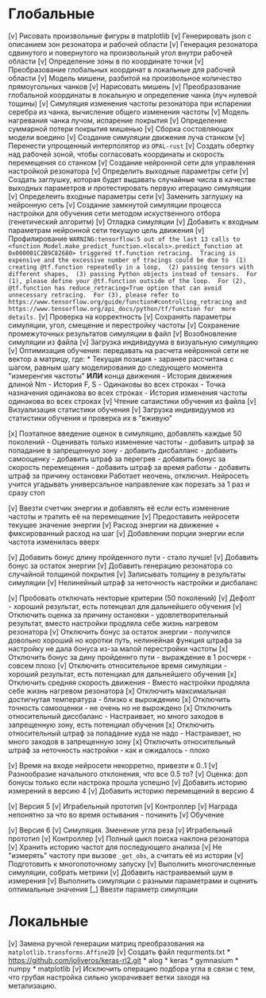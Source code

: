 # Глобальные

[v] Рисовать произвольные фигуры в matplotlib
[v] Генерировать json с описанием зон резонатора и рабочей области
[v] Генерация резонатора сдвинутого и повернутого на произвольный угол внутри рабочей области
[v] Определение зоны в по координате точки
[v] Преобразование глобальных координат в локальные для рабочей области
[v] Модель мишени, разбитой на произвольное количество прямоугольных чанков
    [v] Нарисовать мишень
    [v] Преобразование глобальной координаты в локальную и определение чанка (луч нулевой тощины)
    [v] Симуляция изменения частоты резонатора при испарении серебра из чанка, вычисление общего изменения частоты
    [v] Модель нагревания чанка лучом, испарение покрытия
    [v] Определение суммарной потери покрытия мишенью
    [v] Сборка состовляющих модели воедино
[v] Создание симуляции движения луча станком
    [v] Перенести упрощенный интерполятор из `OPAL-rust`
    [v] Создать обертку над рабочей зоной, чтобы согласовать координаты и скорость перемещения со станком
[v] Создание нейронной сети для управления настройкой резонатора
    [v] Определить выходные параметры сети
    [v] Создать заглушку, которая будет выдавать случайные числа в качестве выходных параметров и протестировать первую итерацию симуляции
    [v] Определеить входные параметры сети
    [v] Заменить заглушку на нейронную сеть
[v] Создание замкнутой симуляции процесса настройки для обучения сети методом искуственного отбора (генетический алгоритм)
[v] Отладка симуляции
    [v] Добавить к входным параметрам нейронной сети текущую цель движения
    [v] Профилирование
        ```
        WARNING:tensorflow:5 out of the last 13 calls to <function Model.make_predict_function.<locals>.predict_function at 0x000001C2B9C82680> triggered tf.function retracing. 
        Tracing is expensive and the excessive number of tracings could be due to 
        (1) creating @tf.function repeatedly in a loop, 
        (2) passing tensors with different shapes, 
        (3) passing Python objects instead of tensors. 
        For (1), please define your @tf.function outside of the loop. 
        For (2), @tf.function has reduce_retracing=True option that can avoid unnecessary retracing. 
        For (3), please refer to https://www.tensorflow.org/guide/function#controlling_retracing and https://www.tensorflow.org/api_docs/python/tf/function for  more details.
        ```
    [v] Проверка на корректность
    [v] Сохранять параметры симуляции, угол, смещение и перестройку частоты
[v] Сохранение промежуточных результатов симуляции в файл
    [v] Возобновление симуляции из файла
    [v] Загрузка индивидуума в визуальную симуляцию
[v] Оптимизация обучения: передавать на расчета нейронной сети не вектор а матрицу, где:
    * Текущая позиция - заранее рассчитана с шагом, равным шагу моделирования до следующего момента "измеренгия частоты" **ИЛИ** конца движения
    - История движения длиной Nm
    - История F, S - Одинаковы во всех строках
    - Точка назначения одинакова во всех строках
    - История изменения частоты одинакова во всех строках
[v] Чтение cатаиcтики обучения из файла
    [v] Визуализация статистики обучения
[v] Загрузка индивидуумов из статистики обучения и проверка их в "вживую"

[x] Поэтапное введение оценок в симуляцию, добавлять каждые 50 поколений
    - Оценивать только изменение частоты
    - добавить штраф за попадание в запрещенную зону
    - добавить дисбалланс
    - добавить самооценку
    - добавить штраф за перегрев
    - добавить бонус за скорость перемещения
    - добавить штраф за время работы
    - добавить штраф за причину остановки
    Работает неочень, отключил. Нейросеть учится угадывать универсальное направление как порезать за 1 раз и сразу стоп

[v] Ввезти счетчик энергии и добавлять её если есть изменение частоты и тратить её на перемещение
    [v] Предоставить нейросети текущее значение энергии
    [v] Расход энергии на движение + фмксированный расход на шаг
    [v] Добавлении порции энергии если частота изменилась вверх

[v] Добавить бонус длину пройденного пути - стало лучше!
[v] Добавить бонус за остаток энергии
[v] Добавить генерацию резонатора со случайной толщиной покрытия
    [v] Записывать толщину в результаты симуляции
[v] Нелинейный штраф за неточность настройки и дисбаланс

[v] Пробовать отключать некторые критерии (50 поколений)
    [v] Дефолт - хороший результат, есть потенцеал для дальнейшего обучения
    [v] Отключить оценка за причину остановки - удовлетворительный результат, вместо настройки продляла себе жизнь нагревом резонатора
    [v] Отключить бонус за остаток энергии - получился довольно хороший но коротки путь, нелинейная функция штрафа за настройку не дала бонуса из-за малой перестройки частоты
    [x] Отключить бонус за дину пройденнго пути - выраждение в 1 росчерк - совсем плохо
    [v] Отключить относительное время симуляции - хороший результат, есть потенциал для дальнейшего обучения
    [x] Отключить средняя скорость движения - Вместо настройки продляла себе жизнь нагревом резонатора
    [x] Отключить максимальная достигнутая температура - близко к вырождению
    [x] Отключить точность самооценки - не очень но не вырождено
    [x] Отключить относительный диссбаланс - Настраивает, но много заходов в запрещенную зону, есть потенциал обучения
    [x] Отключить относительный штраф за попадание куда не надо - Настраивает, но много заходов в запрещенную зону
    [x] Отключить относительный штраф за неточность настройки - как и ожидалось - плохо

[v] Время на входе нейросети некорретно, привезти к 0..1
[v] Разнообразие начального отклонения, что все 0.5 то?
[v] Оценка: доп бонусы только если настрока прошла успешно
[v] Добавить историю измерений в версию 4
[v] Добавить историю перемещений в версию 4

[v] Версия 5
    [v] Играбельный прототип
    [v] Контроллер
    [v] Награда непонятно за что во время остывания - починить
    [v] Обучение

[v] Версия 6
    [v] Симуляция. Зменение угла реза
    [v] Играбельный прототип
    [v] Контроллер
[v] Полный цыкл поиска наклона резонатора
[v] Хранить историю частот для последующего анализа
[v] Не "измерять" частоту при вызове `_get_obs`, а считать её из истории
[v] Подготовить к многопоточному запуску
[v] Выполнить многочисленные симуляции, собрать метрики
[v] Добавить настраиваемый шум в измерения
[v] Выполнить симуляции с разными параметрами и оценить оптимальные значения
[_] Ввезти параметр симуляции 

# Локальные
[v] Замена ручной генерации матриц преобразования на `matplotlib.transforms.Affine2D`
[v] Создать файл requrments.txt
    * https://github.com/joliveros/keras-rl2.git
    * alog
    * keras
    * gymnasium
    * numpy
    * matplotlib
[v] Исключить операцию подбора угла в связи с тем, что грубая настройка сильно укорачивает ветки заходя на метализацию.